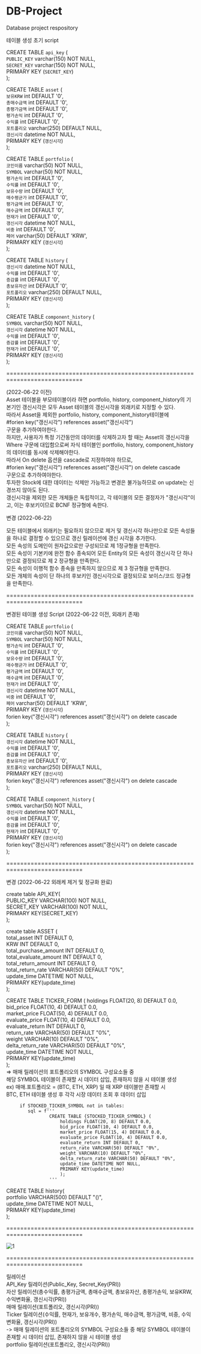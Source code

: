 # DB-Project
Database project respository

테이블 생성 초기 script

CREATE TABLE `api_key` (  
  `PUBLIC_KEY` varchar(150) NOT NULL,  
  `SECRET_KEY` varchar(150) NOT NULL,  
  PRIMARY KEY (`SECRET_KEY`)  
);  
  
CREATE TABLE `asset` (  
  `보유KRW` int DEFAULT '0',  
  `총매수금액` int DEFAULT '0',  
  `총평가금액` int DEFAULT '0',  
  `평가손익` int DEFAULT '0',  
  `수익률` int DEFAULT '0',  
  `포트폴리오` varchar(250) DEFAULT NULL,  
  `갱신시각` datetime NOT NULL,  
  PRIMARY KEY (`갱신시각`)  
);  
  
CREATE TABLE `portfolio` (  
  `코인이름` varchar(50) NOT NULL,  
  `SYMBOL` varchar(50) NOT NULL,  
  `평가손익` int DEFAULT '0',  
  `수익률` int DEFAULT '0',  
  `보유수량` int DEFAULT '0',   
  `매수평균가` int DEFAULT '0',  
  `평가금액` int DEFAULT '0',  
  `매수금액` int DEFAULT '0',  
  `현재가` int DEFAULT '0',  
  `갱신시각` datetime NOT NULL,  
  `비중` int DEFAULT '0',  
  `페어` varchar(50) DEFAULT 'KRW',  
  PRIMARY KEY (`갱신시각`)  
);  
  
CREATE TABLE `history` (  
  `갱신시각` datetime NOT NULL,  
  `수익률` int DEFAULT '0',  
  `증감률` int DEFAULT '0',  
  `총보유자산` int DEFAULT '0',  
  `포트폴리오` varchar(250) DEFAULT NULL,  
  PRIMARY KEY (`갱신시각`)  
);  
  
CREATE TABLE `component_history` (  
  `SYMBOL` varchar(50) NOT NULL,  
  `갱신시각` datetime NOT NULL,  
  `수익률` int DEFAULT '0',  
  `증감률` int DEFAULT '0',  
  `현재가` int DEFAULT '0',  
  PRIMARY KEY (`갱신시각`)  
);  
  
============================================================================  
  
(2022-06-22 이전)  
Asset 테이블을 부모테이블이라 하면 portfolio, history, component_history의 기본기인 갱신시각은 모두 Asset 테이블의 갱신시각을 외래키로 지정할 수 있다.  
따라서 Asset을 제외한 portfolio, history, component_history테이블에  
  #forien key("갱신시각") references asset("갱신시각")  
구문을 추가하여야한다.  
하지만, 사용자가 특정 기간동안의 데이터를 삭제하고자 할 때는 Asset의 갱신시각을 Where 구문에 대입함으로써 자식 테이블인 portfolio, history, component_history의 데이터를 동시에 삭제해야한다.  
따라서 On delete 옵션을 cascade로 지정하여야 하므로,  
  #forien key("갱신시각") references asset("갱신시각") on delete cascade  
구문으로 추가하여야한다.  
투자한 Stock에 대한 데이터는 삭제만 가능하고 변경은 불가능하므로 on update는 신경쓰지 않아도 된다.  
갱신시각을 제외한 모든 개체들은 독립적이고, 각 테이블의 모든 결정자가 "갱신시각"이고, 이는 후보키이므로 BCNF 정규형에 속한다.  
  
변경 (2022-06-22)  
  
모든 테이블에서 외래키는 필요하지 않으므로 제거 및 갱신시각 하나만으로 모든 속성들을 하나로 결정할 수 있으므로 갱신 릴레이션에 갱신 시각을 추가한다.  
모든 속성의 도메인이 원자값으로만 구성되므로 제 1정규형을 만족한다.  
모든 속성이 기본키에 완전 함수 종속되어 모든 Entity의 모든 속성이 갱신시각 단 하나만으로 결정되므로 제 2 정규형을 만족한다.  
모든 속성이 이행적 함수 종속을 만족하지 않으므로 제 3 정규형을 만족한다.  
모든 개체의 속성이 단 하나의 후보키인 갱신시각으로 결정되므로 보이스/코드 정규형을 만족한다.  
  
============================================================================  
  
변경된 테이블 생성 Script (2022-06-22 이전, 외래키 존재)  
  
CREATE TABLE `portfolio` (  
  `코인이름` varchar(50) NOT NULL,  
  `SYMBOL` varchar(50) NOT NULL,  
  `평가손익` int DEFAULT '0',  
  `수익률` int DEFAULT '0',  
  `보유수량` int DEFAULT '0',  
  `매수평균가` int DEFAULT '0',  
  `평가금액` int DEFAULT '0',  
  `매수금액` int DEFAULT '0',  
  `현재가` int DEFAULT '0',  
  `갱신시각` datetime NOT NULL,  
  `비중` int DEFAULT '0',  
  `페어` varchar(50) DEFAULT 'KRW',  
  PRIMARY KEY (`갱신시각`)  
  forien key("갱신시각") references asset("갱신시각") on delete cascade  
);  
  
CREATE TABLE `history` (  
  `갱신시각` datetime NOT NULL,  
  `수익률` int DEFAULT '0',  
  `증감률` int DEFAULT '0',  
  `총보유자산` int DEFAULT '0',  
  `포트폴리오` varchar(250) DEFAULT NULL,  
  PRIMARY KEY (`갱신시각`)  
  forien key("갱신시각") references asset("갱신시각") on delete cascade  
);  
  
CREATE TABLE `component_history` (  
  `SYMBOL` varchar(50) NOT NULL,  
  `갱신시각` datetime NOT NULL,  
  `수익률` int DEFAULT '0',  
  `증감률` int DEFAULT '0',  
  `현재가` int DEFAULT '0',  
  PRIMARY KEY (`갱신시각`)  
  forien key("갱신시각") references asset("갱신시각") on delete cascade  
);  

============================================================================  

변경 (2022-06-22 외래케 제거 및 정규화 완료)

create table API_KEY(  
        PUBLIC_KEY VARCHAR(100) NOT NULL,  
        SECRET_KEY VARCHAR(100) NOT NULL,  
        PRIMARY KEY(SECRET_KEY)  
        );  
  
create table ASSET (  
       total_asset INT DEFAULT 0,  
       KRW INT DEFAULT 0,  
       total_purchase_amount INT DEFAULT 0,  
       total_evaluate_amount INT DEFAULT 0,  
       total_return_amount INT DEFAULT 0,  
       total_return_rate VARCHAR(50) DEFAULT "0%",  
       update_time DATETIME NOT NULL,  
       PRIMARY KEY(update_time)  
       );

 CREATE TABLE TICKER_FORM (
       holdings FLOAT(20, 8) DEFAULT 0.0,  
       bid_price FLOAT(10, 4) DEFAULT 0.0,  
       market_price FLOAT(50, 4) DEFAULT 0.0,  
       evaluate_price FLOAT(10, 4) DEFAULT 0.0,  
       evaluate_return INT DEFAULT 0,  
       return_rate VARCHAR(50) DEFAULT "0%",  
       weight VARCHAR(10) DEFAULT "0%",  
       delta_return_rate VARCHAR(50) DEFAULT "0%",  
       update_time DATETIME NOT NULL,  
       PRIMARY KEY(update_time)  
       );  
 => 매매 릴레이션의 포트폴리오의 SYMBOL 구성요소들 중   
      해당 SYMBOL 테이블이 존재할 시 데이터 삽입, 존재하지 않을 시 테이블 생성  
      ex) 매매.포트폴리오 = (BTC, ETH, XRP) 일 때 XRP 테이블만 존재할 시   
           BTC, ETH 테이블 생성 후 각각 시장 데이터 조회 후 데이터 삽입  
           
         if STOCKED_TICKER_SYMBOL not in tables:  
            sql = f'''  
                    CREATE TABLE {STOCKED_TICKER_SYMBOL} (  
                        holdings FLOAT(20, 8) DEFAULT 0.0,  
                        bid_price FLOAT(10, 4) DEFAULT 0.0,  
                        market_price FLOAT(15, 4) DEFAULT 0.0,  
                        evaluate_price FLOAT(10, 4) DEFAULT 0.0,  
                        evaluate_return INT DEFAULT 0,  
                        return_rate VARCHAR(50) DEFAULT "0%",  
                        weight VARCHAR(10) DEFAULT "0%",  
                        delta_return_rate VARCHAR(50) DEFAULT "0%",  
                        update_time DATETIME NOT NULL,  
                        PRIMARY KEY(update_time)  
                        );  
                    '''  
                
  
CREATE TABLE history(  
       portfolio VARCHAR(500) DEFAULT "()",  
       update_time DATETIME NOT NULL,  
       PRIMARY KEY(update_time)  
       );  
       
============================================================================  
    
![1](https://user-images.githubusercontent.com/75199215/175197130-8a116a97-0404-4a25-a626-9759a82ddc40.png)

============================================================================  
  
릴레이션  
API_Key 릴레이션(Public_Key, Secret_Key(PRI))  
자산 릴레이션(총수익률, 총평가금액, 총매수금액, 총보유자산, 총평가손익, 보유KRW, 수익변화율, 갱신시각(PRI))  
매매 릴레이션(포트폴리오, 갱신시각(PRI))  
Ticker 릴레이션(수익률, 현재가, 보유개수, 평가손익, 매수금액, 평가금액, 비중, 수익변화율, 갱신시각(PRI))  
    -> 매매 릴레이션의 포트폴리오의 SYMBOL 구성요소들 중 해당 SYMBOL 테이블이 존재할 시 데이터 삽입, 존재하지 않을 시 테이블 생성  
portfolio 릴레이션(포트폴리오, 갱신시각(PRI))  
  
